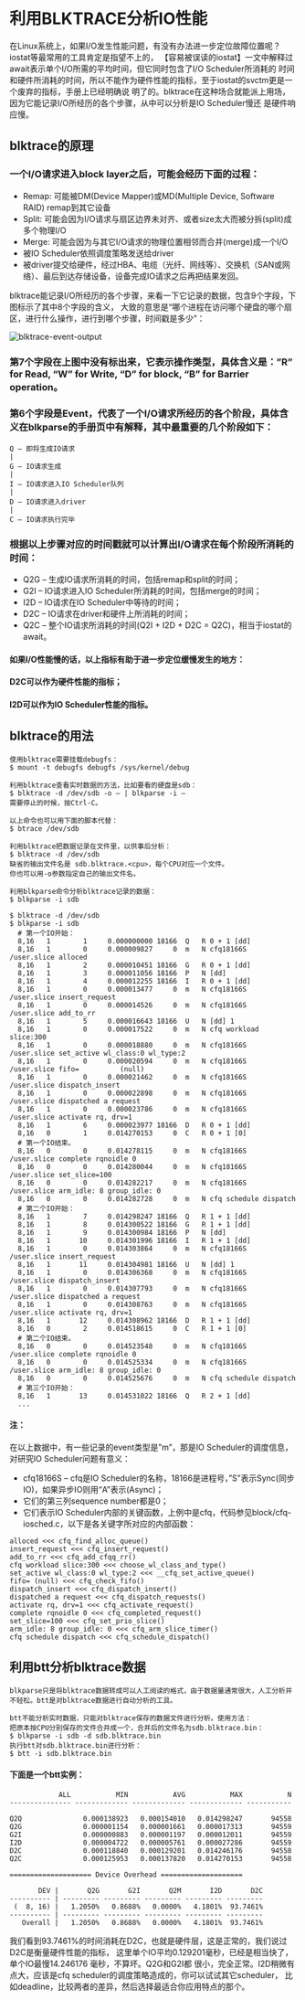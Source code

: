 <!--
author: yanliang.zhao
head: http://blog.itttl.com/logo_miao.png
date: 2017-09-26
title: IO性能工具-利用BLKTRACE分析IO性能
tags: io,优化,linux
category: Linux
status: publist
summary: IO性能工具
-->




# 利用BLKTRACE分析IO性能

在Linux系统上，如果I/O发生性能问题，有没有办法进一步定位故障位置呢？iostat等最常用的工具肯定是指望不上的，
【容易被误读的iostat】一文中解释过await表示单个I/O所需的平均时间，但它同时包含了I/O Scheduler所消耗的
时间和硬件所消耗的时间，所以不能作为硬件性能的指标，至于iostat的svctm更是一个废弃的指标，手册上已经明确说
明了的。blktrace在这种场合就能派上用场，因为它能记录I/O所经历的各个步骤，从中可以分析是IO Scheduler慢还
是硬件响应慢。

## blktrace的原理

### 一个I/O请求进入block layer之后，可能会经历下面的过程：

 - Remap: 可能被DM(Device Mapper)或MD(Multiple Device, Software RAID) remap到其它设备
 - Split: 可能会因为I/O请求与扇区边界未对齐、或者size太大而被分拆(split)成多个物理I/O
 - Merge: 可能会因为与其它I/O请求的物理位置相邻而合并(merge)成一个I/O
 - 被IO Scheduler依照调度策略发送给driver
 - 被driver提交给硬件，经过HBA、电缆（光纤、网线等）、交换机（SAN或网络）、最后到达存储设备，设备完成IO请求之后再把结果发回。

blktrace能记录I/O所经历的各个步骤，来看一下它记录的数据，包含9个字段，下图标示了其中8个字段的含义，
大致的意思是“哪个进程在访问哪个硬盘的哪个扇区，进行什么操作，进行到哪个步骤，时间戳是多少”：


![blktrace-event-output](./img/blktrace-event-output.jpeg)

### 第7个字段在上图中没有标出来，它表示操作类型，具体含义是：”R” for Read, “W” for Write, “D” for block, “B” for Barrier operation。

### 第6个字段是Event，代表了一个I/O请求所经历的各个阶段，具体含义在blkparse的手册页中有解释，其中最重要的几个阶段如下：
```
Q – 即将生成IO请求
|
G – IO请求生成
|
I – IO请求进入IO Scheduler队列
|
D – IO请求进入driver
|
C – IO请求执行完毕
```

### 根据以上步骤对应的时间戳就可以计算出I/O请求在每个阶段所消耗的时间：

- Q2G – 生成IO请求所消耗的时间，包括remap和split的时间；
- G2I – IO请求进入IO Scheduler所消耗的时间，包括merge的时间；
- I2D – IO请求在IO Scheduler中等待的时间；
- D2C – IO请求在driver和硬件上所消耗的时间；
- Q2C – 整个IO请求所消耗的时间(Q2I + I2D + D2C = Q2C)，相当于iostat的await。

#### 如果I/O性能慢的话，以上指标有助于进一步定位缓慢发生的地方：
#### D2C可以作为硬件性能的指标；
#### I2D可以作为IO Scheduler性能的指标。

## blktrace的用法
```
使用blktrace需要挂载debugfs：
$ mount -t debugfs debugfs /sys/kernel/debug

利用blktrace查看实时数据的方法，比如要看的硬盘是sdb：
$ blktrace -d /dev/sdb -o – | blkparse -i –
需要停止的时候，按Ctrl-C。

以上命令也可以用下面的脚本代替：
$ btrace /dev/sdb

利用blktrace把数据记录在文件里，以供事后分析：
$ blktrace -d /dev/sdb
缺省的输出文件名是 sdb.blktrace.<cpu>，每个CPU对应一个文件。
你也可以用-o参数指定自己的输出文件名。

利用blkparse命令分析blktrace记录的数据：
$ blkparse -i sdb
```
```
$ blktrace -d /dev/sdb
$ blkparse -i sdb
  # 第一个IO开始：
  8,16   1        1     0.000000000 18166  Q   R 0 + 1 [dd]
  8,16   1        0     0.000009827     0  m   N cfq18166S  /user.slice alloced
  8,16   1        2     0.000010451 18166  G   R 0 + 1 [dd]
  8,16   1        3     0.000011056 18166  P   N [dd]
  8,16   1        4     0.000012255 18166  I   R 0 + 1 [dd]
  8,16   1        0     0.000013477     0  m   N cfq18166S  /user.slice insert_request
  8,16   1        0     0.000014526     0  m   N cfq18166S  /user.slice add_to_rr
  8,16   1        5     0.000016643 18166  U   N [dd] 1
  8,16   1        0     0.000017522     0  m   N cfq workload slice:300
  8,16   1        0     0.000018880     0  m   N cfq18166S  /user.slice set_active wl_class:0 wl_type:2
  8,16   1        0     0.000020594     0  m   N cfq18166S  /user.slice fifo=          (null)
  8,16   1        0     0.000021462     0  m   N cfq18166S  /user.slice dispatch_insert
  8,16   1        0     0.000022898     0  m   N cfq18166S  /user.slice dispatched a request
  8,16   1        0     0.000023786     0  m   N cfq18166S  /user.slice activate rq, drv=1
  8,16   1        6     0.000023977 18166  D   R 0 + 1 [dd]
  8,16   0        1     0.014270153     0  C   R 0 + 1 [0]
  # 第一个IO结束。
  8,16   0        0     0.014278115     0  m   N cfq18166S  /user.slice complete rqnoidle 0
  8,16   0        0     0.014280044     0  m   N cfq18166S  /user.slice set_slice=100
  8,16   0        0     0.014282217     0  m   N cfq18166S  /user.slice arm_idle: 8 group_idle: 0
  8,16   0        0     0.014282728     0  m   N cfq schedule dispatch
  # 第二个IO开始：
  8,16   1        7     0.014298247 18166  Q   R 1 + 1 [dd]
  8,16   1        8     0.014300522 18166  G   R 1 + 1 [dd]
  8,16   1        9     0.014300984 18166  P   N [dd]
  8,16   1       10     0.014301996 18166  I   R 1 + 1 [dd]
  8,16   1        0     0.014303864     0  m   N cfq18166S  /user.slice insert_request
  8,16   1       11     0.014304981 18166  U   N [dd] 1
  8,16   1        0     0.014306368     0  m   N cfq18166S  /user.slice dispatch_insert
  8,16   1        0     0.014307793     0  m   N cfq18166S  /user.slice dispatched a request
  8,16   1        0     0.014308763     0  m   N cfq18166S  /user.slice activate rq, drv=1
  8,16   1       12     0.014308962 18166  D   R 1 + 1 [dd]
  8,16   0        2     0.014518615     0  C   R 1 + 1 [0]
  # 第二个IO结束。
  8,16   0        0     0.014523548     0  m   N cfq18166S  /user.slice complete rqnoidle 0
  8,16   0        0     0.014525334     0  m   N cfq18166S  /user.slice arm_idle: 8 group_idle: 0
  8,16   0        0     0.014525676     0  m   N cfq schedule dispatch
  # 第三个IO开始：
  8,16   1       13     0.014531022 18166  Q   R 2 + 1 [dd]
  ...
```
#### 注：
在以上数据中，有一些记录的event类型是”m”，那是IO Scheduler的调度信息，对研究IO Scheduler问题有意义：

- cfq18166S – cfq是IO Scheduler的名称，18166是进程号，”S”表示Sync(同步IO)，如果异步IO则用“A”表示(Async)；
- 它们的第三列sequence number都是0；
- 它们表示IO Scheduler内部的关键函数，上例中是cfq，代码参见block/cfq-iosched.c，以下是各关键字所对应的内部函数：
```
alloced <<< cfq_find_alloc_queue()
insert_request <<< cfq_insert_request()
add_to_rr <<< cfq_add_cfqq_rr()
cfq workload slice:300 <<< choose_wl_class_and_type()
set_active wl_class:0 wl_type:2 <<< __cfq_set_active_queue()
fifo= (null) <<< cfq_check_fifo()
dispatch_insert <<< cfq_dispatch_insert()
dispatched a request <<< cfq_dispatch_requests()
activate rq, drv=1 <<< cfq_activate_request()
complete rqnoidle 0 <<< cfq_completed_request()
set_slice=100 <<< cfq_set_prio_slice()
arm_idle: 8 group_idle: 0 <<< cfq_arm_slice_timer()
cfq schedule dispatch <<< cfq_schedule_dispatch()
```
## 利用btt分析blktrace数据
```
blkparse只是将blktrace数据转成可以人工阅读的格式，由于数据量通常很大，人工分析并不轻松。btt是对blktrace数据进行自动分析的工具。

btt不能分析实时数据，只能对blktrace保存的数据文件进行分析。使用方法：
把原本按CPU分别保存的文件合并成一个，合并后的文件名为sdb.blktrace.bin：
$ blkparse -i sdb -d sdb.blktrace.bin
执行btt对sdb.blktrace.bin进行分析：
$ btt -i sdb.blktrace.bin
```
#### 下面是一个btt实例：
```
            ALL           MIN           AVG           MAX           N
--------------- ------------- ------------- ------------- -----------

Q2Q               0.000138923   0.000154010   0.014298247       94558
Q2G               0.000001154   0.000001661   0.000017313       94559
G2I               0.000000883   0.000001197   0.000012011       94559
I2D               0.000004722   0.000005761   0.000027286       94559
D2C               0.000118840   0.000129201   0.014246176       94558
Q2C               0.000125953   0.000137820   0.014270153       94558

==================== Device Overhead ====================

       DEV |       Q2G       G2I       Q2M       I2D       D2C
---------- | --------- --------- --------- --------- ---------
 (  8, 16) |   1.2050%   0.8688%   0.0000%   4.1801%  93.7461%
---------- | --------- --------- --------- --------- ---------
   Overall |   1.2050%   0.8688%   0.0000%   4.1801%  93.7461%

```
我们看到93.7461%的时间消耗在D2C，也就是硬件层，这是正常的，我们说过D2C是衡量硬件性能的指标，
这里单个IO平均0.129201毫秒，已经是相当快了，单个IO最慢14.246176 毫秒，不算坏。Q2G和G2I都
很小，完全正常。I2D稍微有点大，应该是cfq scheduler的调度策略造成的，你可以试试其它scheduler，
比如deadline，比较两者的差异，然后选择最适合你应用特点的那个。
